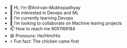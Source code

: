 - 👋 Hi, I’m @Anirvan-Mukhopadhyay
- 👀 I’m interested in Devops and ML
- 🌱 I’m currently learning Devops
- 💞️ I’m looking to collaborate on Machine learing projects
- 📫 How to reach me 9051166184
- 😄 Pronouns: He/Him/His
- ⚡ Fun fact: The chicken came first 

<!---
Anirvan-Mukhopadhyay/Anirvan-Mukhopadhyay is a ✨ special ✨ repository because its `README.md` (this file) appears on your GitHub profile.
You can click the Preview link to take a look at your changes.
--->

